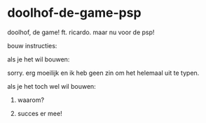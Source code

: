# doolhof-de-game-psp
doolhof, de game! ft. ricardo. maar nu voor de psp!

bouw instructies:

als je het wil bouwen: 

sorry. erg moeilijk en ik heb geen zin om het helemaal uit te typen.


als je het toch wel wil bouwen:

1. waarom?

2. succes er mee!

